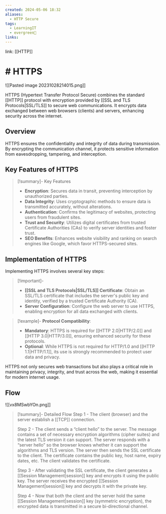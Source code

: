 ```yaml
---
created: 2024-05-06 18:32
aliases:
  - HTTP Secure
tags:
  - LearningIT
  - evergreen🌳
links:
---
```


link: [[HTTP]]

# # HTTPS

![[Pasted image 20231028214015.png]]

HTTPS (Hypertext Transfer Protocol Secure) combines the standard [[HTTP]] protocol with encryption provided by [[SSL and TLS Protocols|SSL/TLS]] to secure web communications. It encrypts data exchanged between web browsers (clients) and servers, enhancing security across the internet.

## Overview

HTTPS ensures the confidentiality and integrity of data during transmission. By encrypting the communication channel, it protects sensitive information from eavesdropping, tampering, and interception.

## Key Features of HTTPS

> [!summary]- Key Features
> 
> - **Encryption**: Secures data in transit, preventing interception by unauthorized parties.
> - **Data Integrity**: Uses cryptographic methods to ensure data is transmitted accurately, without alterations.
> - **Authentication**: Confirms the legitimacy of websites, protecting users from fraudulent sites.
> - **Trust and Security**: Utilizes digital certificates from trusted Certificate Authorities (CAs) to verify server identities and foster trust.
> - **SEO Benefits**: Enhances website visibility and ranking on search engines like Google, which favor HTTPS-secured sites.

## Implementation of HTTPS

Implementing HTTPS involves several key steps:

> [!important]-
> - **[[SSL and TLS Protocols|SSL/TLS]] Certificate**: Obtain an SSL/TLS certificate that includes the server's public key and identity, verified by a trusted Certificate Authority (CA).
> - **Server Configuration**: Configure the web server to use HTTPS, enabling encryption for all data exchanged with clients.

> [!example]-
> **Protocol Compatibility**:
> - **Mandatory**: HTTPS is required for [[HTTP 2.0|HTTP/2.0]] and [[HTTP 3.0|HTTP/3.0]], ensuring enhanced security for these protocols.
> - **Optional**: While HTTPS is not required for HTTP/1.0 and [[HTTP 1.1|HTTP/1.1]], its use is strongly recommended to protect user data and privacy.

HTTPS not only secures web transactions but also plays a critical role in maintaining privacy, integrity, and trust across the web, making it essential for modern internet usage.

## Flow

![[vx8MSwbYOn.png]]


> [!summary]- Detailed Flow
> Step 1 - The client (browser) and the server establish a [[TCP]] connection. 
> 
> Step 2 - The client sends a “client hello” to the server. The message contains a set of necessary encryption algorithms (cipher suites) and the latest TLS version it can support. The server responds with a “server hello” so the browser knows whether it can support the algorithms and TLS version. The server then sends the SSL certificate to the client. The certificate contains the public key, host name, expiry dates, etc. The client validates the certificate.
> 
> Step 3 - After validating the SSL certificate, the client generates a [[Session Management|session]] key and encrypts it using the public key. The server receives the encrypted [[Session Management|session]] key and decrypts it with the private key. 
> 
> Step 4 - Now that both the client and the server hold the same [[Session Management|session]] key (symmetric encryption), the encrypted data is transmitted in a secure bi-directional channel.
